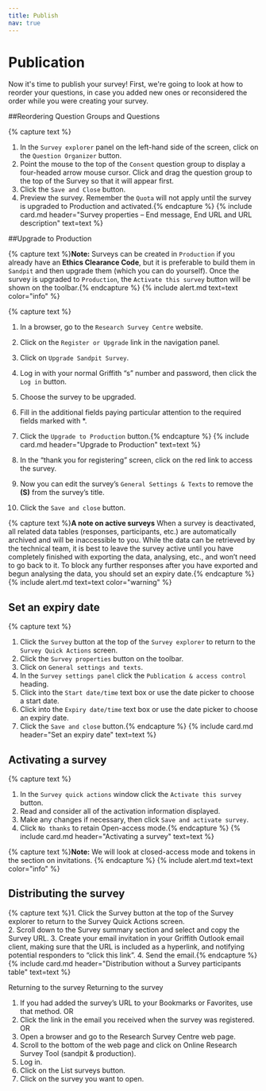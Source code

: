 ```yaml
---
title: Publish
nav: true
---
```


# Publication

Now it's time to publish your survey! First, we're going to look at how to reorder your questions, in case you added new ones or reconsidered the order while you were creating your survey. 

##Reordering Question Groups and Questions

{% capture text %}
1.	In the `Survey explorer` panel on the left-hand side of the screen, click on the `Question Organizer` button.
2.	Point the mouse to the top of the `Consent` question group to display a four-headed arrow mouse cursor.  Click and drag the question group to the top of the Survey so that it will appear first.
3.	Click the `Save and Close` button.
4.	Preview the survey. Remember the `Quota` will not apply until the survey is upgraded to Production and activated.{% endcapture %}
{% include card.md header="Survey properties – End message, End URL and URL description" text=text %}

##Upgrade to Production

{% capture text %}**Note:** Surveys can be created in `Production` if you already have an **Ethics Clearance Code**, but it is preferable to build them in `Sandpit` and then upgrade them (which you can do yourself).  Once the survey is upgraded to `Production`, the `Activate this survey` button will be shown on the toolbar.{% endcapture %}
{% include alert.md text=text color="info" %}

{% capture text %}
1.	In a browser, go to the `Research Survey Centre` website.
1.	Click on the `Register or Upgrade` link in the navigation panel.
2.	Click on `Upgrade Sandpit Survey`.
3.	Log in with your normal Griffith “s” number and password, then click the `Log in` button.
4.	Choose the survey to be upgraded.
5.	Fill in the additional fields paying particular attention to the required fields marked with *.
6.	Click the `Upgrade to Production` button.{% endcapture %}
{% include card.md header="Upgrade to Production" text=text %}

7.	In the “thank you for registering” screen, click on the red link to access the survey.

8.	Now you can edit the survey’s `General Settings & Texts` to remove the **(S)** from the survey’s title.
9.	Click the `Save and close` button.

{% capture text %}**A note on active surveys**
When a survey is deactivated, all related data tables (responses, participants, etc.) are automatically archived and will be inaccessible to you.  While the data can be retrieved by the technical team, it is best to leave the survey active until you have completely finished with exporting the data, analysing, etc., and won’t need to go back to it. To block any further responses after you have exported and begun analysing the data, you should set an expiry date.{% endcapture %}
{% include alert.md text=text color="warning" %}

## Set an expiry date

{% capture text %}
1.	Click the `Survey` button at the top of the `Survey explorer` to return to the `Survey Quick Actions` screen.   
2.	Click the `Survey properties` button on the toolbar.
3.	Click on `General settings and texts`.
4.	In the `Survey settings panel` click the `Publication & access control` heading.
5.	Click into the `Start date/time` text box or use the date picker to choose a start date.
6.	Click into the `Expiry date/time` text box or use the date picker to choose an expiry date.
7.	Click the `Save and close` button.{% endcapture %}
{% include card.md header="Set an expiry date" text=text %}

## Activating a survey

{% capture text %}
1.	In the `Survey quick actions` window click the `Activate this survey` button.
2.	Read and consider all of the activation information displayed.
3.	Make any changes if necessary, then click `Save and activate survey`.
4.	Click `No thanks` to retain Open-access mode.{% endcapture %}
{% include card.md header="Activating a survey" text=text %}

{% capture text %}**Note:** We will look at closed-access mode and tokens in the section on invitations. {% endcapture %}
{% include alert.md text=text color="info" %}

## Distributing the survey

{% capture text %}1.	Click the Survey button at the top of the Survey explorer to return to the Survey Quick Actions screen.   
2.	Scroll down to the Survey summary section and select and copy the Survey URL.
3.	Create your email invitation in your Griffith Outlook email client, making sure that the URL is included as a hyperlink, and notifying potential responders to “click this link”.
4.	Send the email.{% endcapture %}
{% include card.md header="Distribution without a Survey participants table" text=text %}

Returning to the survey
Returning to the survey
1.	If you had added the survey’s URL to your Bookmarks or Favorites, use that method.
OR
2.	Click the link in the email you received when the survey was registered.
OR
3.	Open a browser and go to the Research Survey Centre web page.
4.	Scroll to the bottom of the web page and click on Online Research Survey Tool (sandpit & production).
5.	Log in.
6.	Click on the List surveys button.
7.	Click on the survey you want to open.
